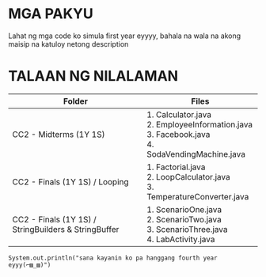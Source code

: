 
# MGA PAKYU

Lahat ng mga code ko simula first year eyyyy, bahala na wala na akong maisip na katuloy netong description

# TALAAN NG NILALAMAN

| Folder                                                | Files      |
| ------------------------------------------------------|----------- |
| CC2 - Midterms (1Y 1S)                                | 1. Calculator.java <br>2. EmployeeInformation.java<br>3. Facebook.java<br>4. SodaVendingMachine.java|
| CC2 - Finals (1Y 1S) / Looping                        | 1. Factorial.java<br>2. LoopCalculator.java<br>3. TemperatureConverter.java|
| CC2 - Finals (1Y 1S) / StringBuilders & StringBuffer  | 1. ScenarioOne.java<br>2. ScenarioTwo.java<br>3. ScenarioThree.java <br> 4. LabActivity.java|
```
System.out.println("sana kayanin ko pa hanggang fourth year eyyy(⌐▨_▨)")
```
